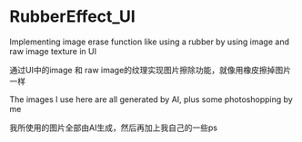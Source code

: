 # RubberEffect_UI
 <p>Implementing image erase function like using a rubber by using image and raw image texture in UI</p>
 <p>通过UI中的image 和 raw image的纹理实现图片擦除功能，就像用橡皮擦掉图片一样</p>

 <p>The images I use here are all generated by AI, plus some photoshopping by me</p>
 <p>我所使用的图片全部由AI生成，然后再加上我自己的一些ps</p>
